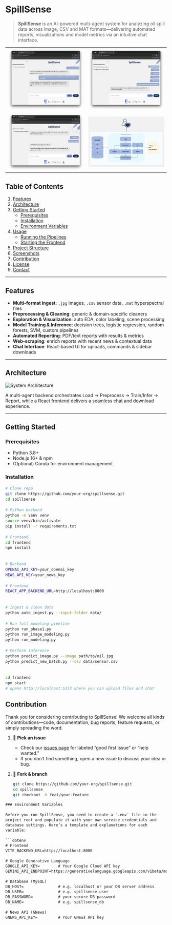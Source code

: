 # SpillSense

> **SpillSense** is an AI-powered multi-agent system for analyzing oil spill data across image, CSV and MAT formats—delivering automated reports, visualizations and model metrics via an intuitive chat interface.
>
> 
<table>
  <tr>
    <td><img src="docs/images/Picture1.png" alt="Image Analysis Report" width="300"/></td>
    <td><img src="docs/images/Picture2.png" alt="Hyperspectral Data Analysis" width="300"/></td>
  </tr>
  <tr>
    <td><img src="docs/images/Picture3.png" alt="System Architecture Diagram" width="300"/></td>
    <td><img src="docs/images/Picture4.png" alt="News-Scraping Report" width="300"/></td>
  </tr>
</table>


## Table of Contents

1. [Features](#features)  
2. [Architecture](#architecture)  
3. [Getting Started](#getting-started)  
   - [Prerequisites](#prerequisites)  
   - [Installation](#installation)  
   - [Environment Variables](#environment-variables)  
4. [Usage](#usage)  
   - [Running the Pipelines](#running-the-pipelines)  
   - [Starting the Frontend](#starting-the-frontend)  
5. [Project Structure](#project-structure)  
6. [Screenshots](#screenshots)  
7. [Contribution](#contribution)  
8. [License](#license)  
9. [Contact](#contact)  

---

## Features

- **Multi-format ingest**: `.jpg` images, `.csv` sensor data, `.mat` hyperspectral files  
- **Preprocessing & Cleaning**: generic & domain-specific cleaners  
- **Exploration & Visualization**: auto EDA, color labeling, scene processing  
- **Model Training & Inference**: decision trees, logistic regression, random forests, SVM, custom pipelines  
- **Automated Reporting**: PDF/text reports with results & metrics  
- **Web-scraping**: enrich reports with recent news & contextual data  
- **Chat Interface**: React-based UI for uploads, commands & sidebar downloads  

---

## Architecture

![System Architecture](docs/images/455a05f5-2ead-4bb1-9530-f7e9beb0b351.png)

A multi-agent backend orchestrates Load → Preprocess → Train/Infer → Report, while a React frontend delivers a seamless chat and download experience.

---

## Getting Started

### Prerequisites

- Python 3.8+  
- Node.js 16+ & npm  
- (Optional) Conda for environment management  

### Installation

```bash
# Clone repo
git clone https://github.com/your-org/spillsense.git
cd spillsense

# Python backend
python -m venv venv
source venv/bin/activate
pip install -r requirements.txt

# Frontend
cd frontend
npm install


# Backend
OPENAI_API_KEY=your_openai_key
NEWS_API_KEY=your_news_key

# Frontend
REACT_APP_BACKEND_URL=http://localhost:8000


# Ingest & clean data
python auto_ingest.py --input-folder data/

# Run full modeling pipeline
python run_phase1.py
python run_image_modeling.py
python run_modeling.py

# Perform inference
python predict_image.py --image path/to/oil.jpg
python predict_new_batch.py --csv data/sensor.csv


cd frontend
npm start
# opens http://localhost:5173 where you can upload files and chat

```
## Contribution

Thank you for considering contributing to SpillSense! We welcome all kinds of contributions—code, documentation, bug reports, feature requests, or simply spreading the word.

1. 🎯 **Pick an issue**  
   - Check our [issues page](https://github.com/your-org/spillsense/issues) for labeled “good first issue” or “help wanted.”  
   - If you don’t find something, open a new issue to discuss your idea or bug.  

2. 🍴 **Fork & branch**  
   ```bash
   git clone https://github.com/your-org/spillsense.git
   cd spillsense
   git checkout -b feat/your-feature
```
### Environment Variables

Before you run SpillSense, you need to create a `.env` file in the project root and populate it with your own service credentials and database settings. Here’s a template and explanations for each variable:

```dotenv
# Frontend
VITE_BACKEND_URL=http://localhost:8000

# Google Generative Language
GOOGLE_API_KEY=        # Your Google Cloud API key
GEMINI_API_ENDPOINT=https://generativelanguage.googleapis.com/v1beta/models

# Database (MySQL)
DB_HOST=               # e.g. localhost or your DB server address
DB_USER=               # e.g. spillsense_user
DB_PASSWORD=           # your secure DB password
DB_NAME=               # e.g. spillsense_db

# News API (GNews)
GNEWS_API_KEY=         # Your GNews API key

